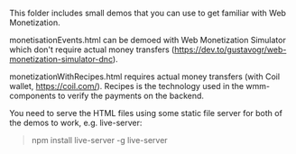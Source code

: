 This folder includes small demos that you can use to get familiar with Web Monetization.

monetisationEvents.html can be demoed with Web Monetization Simulator which don't require actual money transfers (https://dev.to/gustavogr/web-monetization-simulator-dnc).

monetizationWithRecipes.html requires actual money transfers (with Coil wallet, https://coil.com/). Recipes is the technology used in the wmm-components to verify the payments on the backend.

You need to serve the HTML files using some static file server for both of the demos to work, e.g. live-server:

> npm install live-server -g
> live-server
